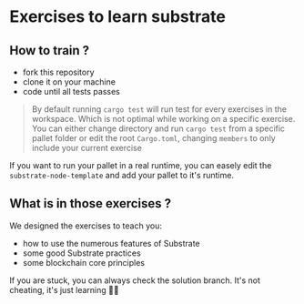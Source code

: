 # Exercises to learn substrate

## How to train ?

- fork this repository  
- clone it on your machine  
- code until all tests passes

> By default running `cargo test` will run test for every exercises in the workspace. Which is not optimal while working on a specific exercise.
> You can either change directory and run `cargo test` from a specific pallet folder or edit the root `Cargo.toml`, changing `members` to only include your current exercise 

If you want to run your pallet in a real runtime, you can easely edit the `substrate-node-template` and add your pallet to it's runtime.

## What is in those exercises ?

We designed the exercises to teach you:
- how to use the numerous features of Substrate
- some good Substrate practices
- some blockchain core principles

If you are stuck, you can always check the solution branch. It's not cheating, it's just learning 🧑‍🎓
